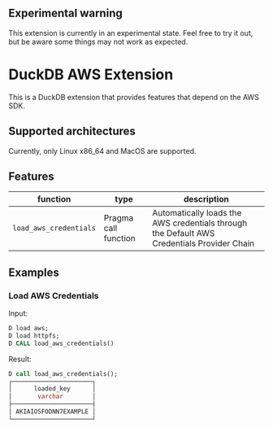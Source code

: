 ## Experimental warning
This extension is currently in an experimental state. Feel free to try it out, but be aware some things
may not work as expected.

# DuckDB AWS Extension
This is a DuckDB extension that provides features that depend on the AWS SDK.

## Supported architectures
Currently, only Linux x86_64 and MacOS are supported.

## Features

| function | type | description | 
| --- | --- | --- |
| `load_aws_credentials` | Pragma call function | Automatically loads the AWS credentials through the Default AWS Credentials Provider Chain |


## Examples
### Load AWS Credentials
Input:
```sql
D load aws;
D load httpfs;
D CALL load_aws_credentials()
```
Result:
```sql
D call load_aws_credentials();
┌──────────────────────┐
│      loaded_key      │
│       varchar        │
├──────────────────────┤
│ AKIAIOSFODNN7EXAMPLE │
└──────────────────────┘

```
